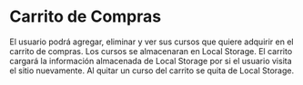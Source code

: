 # Carrito de Compras

El usuario podrá agregar, eliminar y ver sus cursos que quiere adquirir en el carrito de compras.
Los cursos se almacenaran en Local Storage.
El carrito cargará la información almacenada de Local Storage por si el usuario visita el sitio nuevamente.
Al quitar un curso del carrito se quita de Local Storage.
